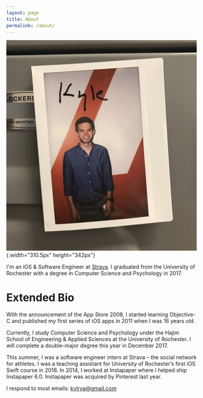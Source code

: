 ```yaml
---
layout: page
title: About
permalink: /about/
---
```


![](/IMG_5911.jpg){:width="310.5px" height="342px"}

I'm an iOS & Software Engineer at [Strava](http://strava.com). I graduated from the University of Rochester with a degree in Computer Science and Psychology in 2017.

# Extended Bio

With the announcement of the App Store 2008, I started learning Objective-C and published my first series of iOS apps in 2011 when I was 16 years old.

Currently, I study Computer Science and Psychology under the Hajim School of Engineering & Applied Sciences at the University of Rochester. I will complete a double-major degree this year in December 2017.

This summer, I was a software engineer intern at Strava – the social network for athletes. I was a teaching assistant for University of Rochester’s first iOS Swift course in 2016. In 2014, I worked at Instapaper where I helped ship Instapaper 6.0. Instapaper was acquired by Pinterest last year.

I respond to most emails: kylrya@gmail.com
